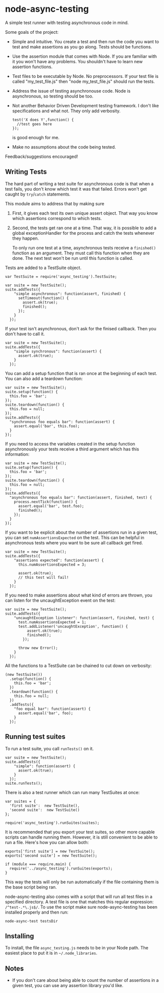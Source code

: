 node-async-testing
==================

A simple test runner with testing asynchronous code in mind.

Some goals of the project:

+ Simple and intuitive.  You create a test and then run the code you want to
  test and make assertions as you go along.  Tests should be functions.
+ Use the assertion module that comes with Node. If you are 
  familiar with it you won't have any problems.  You shouldn't have to learn
  new assertion functions.  
+ Test files to be executable by Node.  No preprocessors.  If your test file is
  called "my_test_file.js" then "node my_test_file.js" should run the tests.
+ Address the issue of testing asynchronouse code.  Node is asynchronous, so
  testing should be too.
+ Not another Behavior Driven Development testing framework. I don't
  like specifications and what not. They only add verbosity. 
  
      test('X does Y',function() {
        //test goes here
      });

  is good enough for me.
+ Make no assumptions about the code being tested.

Feedback/suggestions encouraged!

Writing Tests
-------------

The hard part of writing a test suite for asynchronous code is that when a test
fails, you don't know which test it was that failed. Errors won't get caught by
`try`/`catch` statements.

This module aims to address that by making sure

1. First, it gives each test its own unique assert object. That way you know
   which assertions correspond to which tests.
2. Second, the tests get ran one at a time.  That way, it is possible to add a
   global exceptionHandler for the process and catch the tests whenever
   they happen.

   To only run one test at a time, asynchronous tests receive a `finished()`
   function as an argument.  They must call this function when they are done.
   The next test won't be run until this function is called.

Tests are added to a TestSuite object.
    
    var TestSuite = require('async_testing').TestSuite;

    var suite = new TestSuite();
    suite.addTests({
        "simple asynchronous": function(assert, finished) {
          setTimeout(function() {
            assert.ok(true);
            finished();
          });
        }
      });

If your test isn't asynchronous, don't ask for the finised callback. Then you
don't have to call it.

    var suite = new TestSuite();
    suite.addTests({
        "simple synchronous": function(assert) {
          assert.ok(true);
        }
      });

You can add a setup function that is ran once at the beginning of each test.
You can also add a teardown function:

    var suite = new TestSuite();
    suite.setup(function() {
      this.foo = 'bar';
    });
    suite.teardown(function() {
      this.foo = null;
    });
    suite.addTests({
      "synchronous foo equals bar": function(assert) {
        assert.equal('bar', this.foo);
      }
    });

If you need to access the variables created in the setup function asynchronously
your tests receive a third argument which has this information:

    var suite = new TestSuite();
    suite.setup(function() {
      this.foo = 'bar';
    });
    suite.teardown(function() {
      this.foo = null;
    });
    suite.addTests({
      "asynchronous foo equals bar": function(assert, finished, test) {
        process.nextTick(function() {
          assert.equal('bar', test.foo);
          finished();
        });
      }
    });

If you want to be explicit about the number of assertions run in a given test,
you can set `numAssertionsExpected` on the test. This can be helpful in
asynchronous tests where you want to be sure all callback get fired.

    var suite = new TestSuite();
    suite.addTests({
        "assertions expected": function(assert) {
          this.numAssertionsExpected = 3;

          assert.ok(true);
          // this test will fail!
        }
      });

If you need to make assertions about what kind of errors are thrown, you can listen
for the uncaughtException event on the test:

    var suite = new TestSuite();
    suite.addTests({
        "uncaughtException listener": function(assert, finished, test) {
          test.numAssertionsExpected = 1;
          test.addListener('uncaughtException', function() {
              assert.ok(true);
              finished();
            });

          throw new Error();
        }
      });

All the functions to a TestSuite can be chained to cut down on verbosity:

    (new TestSuite())
      .setup(function() {
        this.foo = 'bar';
      })
      .teardown(function() {
        this.foo = null;
      })
      .addTests({
        "foo equal bar": function(assert) {
          assert.equal('bar', foo);
        }
      });

Running test suites
-------------------

To run a test suite, you call `runTests()` on it.

    var suite = new TestSuite();
    suite.addTests({
        "simple": function(assert) {
          assert.ok(true);
        }
      });
    suite.runTests();

There is also a test runner which can run many TestSuites at once:

    var suites = {
      'first suite':  new TestSuite(),
      'second suite':  new TestSuite()
    };

    require('async_testing').runSuites(suites);

It is recommended that you export your test suites, so other more capable
scripts can handle running them. However, it is still convenient to be able to
run a file.  Here's how you can allow both:

    exports['first suite'] = new TestSuite();
    exports['second suite'] = new TestSuite();

    if (module === require.main) {
      require('../async_testing').runSuites(exports);
    }

This way the tests will only be run automatically if the file containing them is
the base script being ran.

node-async-testing also comes with a script that will run all test files in a 
specified directory. A test file is one that matches this regular expression:
`/^test-.*\.js$/`. To use the script make sure node-async-testing has been 
installed properly and then run:

    node-async-test testsDir

Installing
----------

To install, the file `async_testing.js` needs to be in your Node path.  The
easiest place to put it is in `~/.node_libraries`.

Notes
-----

+ If you don't care about being able to count the number of assertions in a given
  test, you can use any assertion library you'd like.
